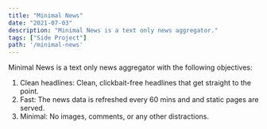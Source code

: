 ```yaml
---
title: "Minimal News"
date: "2021-07-03"
description: "Minimal News is a text only news aggregator."
tags: ["Side Project"]
path: '/minimal-news'
---
```


Minimal News is a text only news aggregator with the following objectives:
1. Clean headlines: Clean, clickbait-free headlines that get straight to the point.
2. Fast: The news data is refreshed every 60 mins and and static pages are served.
3. Minimal: No images, comments, or any other distractions.
